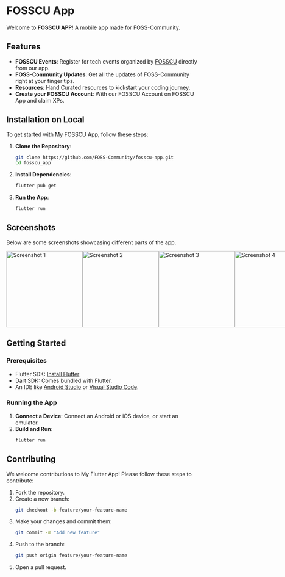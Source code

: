 # FOSSCU App

Welcome to **FOSSCU APP**! A mobile app made for FOSS-Community.

## Features

- **FOSSCU Events**: Register for tech events organized by [FOSSCU](https://fosscu.org/) directly from our app.
- **FOSS-Community Updates**: Get all the updates of FOSS-Community right at your finger tips.
- **Resources**: Hand Curated resources to kickstart your coding journey.
- **Create your FOSSCU Account**: With our FOSSCU Account on FOSSCU App and claim XPs.

## Installation on Local

To get started with My FOSSCU App, follow these steps:

1. **Clone the Repository**:
    ```bash
    git clone https://github.com/FOSS-Community/fosscu-app.git
    cd fosscu_app
    ```

2. **Install Dependencies**:
    ```bash
    flutter pub get
    ```

3. **Run the App**:
    ```bash
    flutter run
    ```

## Screenshots

Below are some screenshots showcasing different parts of the app. 

<div style="display: flex; flex-direction: row;">
    <img src="https://github.com/Utkarsh4517/fosscu-app/assets/71646773/8fcf2823-684e-402e-9d3b-6c29679e89b2" alt="Screenshot 1" width="200"/>
    <img src="https://github.com/Utkarsh4517/fosscu-app/assets/71646773/0ffaba94-e239-4be7-9039-3f3d4a28698c" alt="Screenshot 2" width="200"/>
    <img src="https://github.com/Utkarsh4517/fosscu-app/assets/71646773/5e759fce-cfa9-4234-9214-63f2aad560d7" alt="Screenshot 3" width="200"/>
    <img src="https://github.com/Utkarsh4517/fosscu-app/assets/71646773/c4bd40bd-a5fb-449b-baea-f24e0906b567" alt="Screenshot 4" width="200"/>
      <img src="https://github.com/Utkarsh4517/fosscu-app/assets/71646773/4c44a589-2582-4ef5-9b59-8a8bcc0e9b21" alt="Screenshot 4" width="200"/>
      <img src="https://github.com/Utkarsh4517/fosscu-app/assets/71646773/62a35659-391b-4ce3-90d4-ae0744a4c608" alt="Screenshot 4" width="200"/>
      <img src="https://github.com/Utkarsh4517/fosscu-app/assets/71646773/089df310-0b2c-4ffa-a88c-7e8cb50129a6" alt="Screenshot 4" width="200"/>
</div>

## Getting Started

### Prerequisites

- Flutter SDK: [Install Flutter](https://flutter.dev/docs/get-started/install)
- Dart SDK: Comes bundled with Flutter.
- An IDE like [Android Studio](https://developer.android.com/studio) or [Visual Studio Code](https://code.visualstudio.com/).

### Running the App

1. **Connect a Device**: Connect an Android or iOS device, or start an emulator.
2. **Build and Run**:
    ```bash
    flutter run
    ```

## Contributing

We welcome contributions to My Flutter App! Please follow these steps to contribute:

1. Fork the repository.
2. Create a new branch:
    ```bash
    git checkout -b feature/your-feature-name
    ```
3. Make your changes and commit them:
    ```bash
    git commit -m "Add new feature"
    ```
4. Push to the branch:
    ```bash
    git push origin feature/your-feature-name
    ```
5. Open a pull request.
